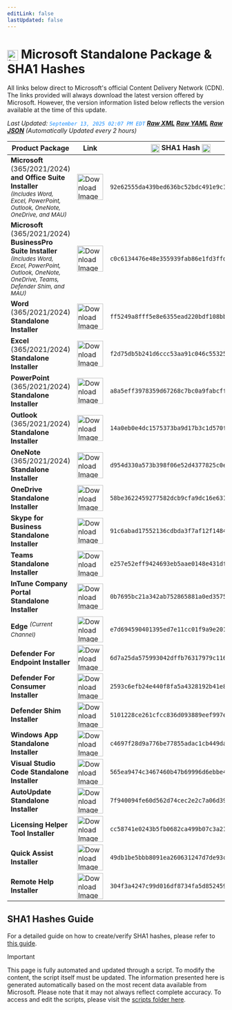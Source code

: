 ```yaml
---
editLink: false
lastUpdated: false
---
```

# <img src="/images/Microsoft_Logo_512px.png" alt="image" width="25" style="vertical-align: middle; display: inline-block;" /> Microsoft Standalone Package & SHA1 Hashes

<span class="extra-small">All links below direct to Microsoft's official Content Delivery Network (CDN).</span>
<span class="extra-small">The links provided will always download the latest version offered by Microsoft. However, the version information listed below reflects the version available at the time of this update.</span>

<span class="extra-small">_Last Updated: <code style="color : dodgerblue">September 13, 2025 02:07 PM EDT</code> [**_Raw XML_**](https://github.com/cocopuff2u/MOFA/blob/main/latest_raw_files/macos_standalone_latest.xml) [**_Raw YAML_**](https://github.com/cocopuff2u/MOFA/blob/main/latest_raw_files/macos_standalone_latest.yaml) [**_Raw JSON_**](https://github.com/cocopuff2u/MOFA/blob/main/latest_raw_files/macos_standalone_latest.json)
 (Automatically Updated every 2 hours)_</span>

| **Product Package** | **Link** | **<img src="/images/sha-256.png" alt="image" width="20" style="vertical-align: middle; display: inline-block;" /> SHA1 Hash <img src="/images/sha-256.png" alt="image" width="20" style="vertical-align: middle; display: inline-block;" />** |
|----------------------|----------|------------------|
| **Microsoft** (365/2021/2024) **and Office Suite Installer**<br><sub>_(Includes Word, Excel, PowerPoint, Outlook, OneNote, OneDrive, and MAU)_</sub> | <a href="https://go.microsoft.com/fwlink/?linkid=525133"><img src="/images/suite.png" alt="Download Image" width="60"></a> | `92e62555da439bed636bc52bdc491e9c151511e5` |
| **Microsoft** (365/2021/2024) **BusinessPro Suite Installer**<br><sub>_(Includes Word, Excel, PowerPoint, Outlook, OneNote, OneDrive, Teams, Defender Shim, and MAU)_</sub> | <a href="https://go.microsoft.com/fwlink/?linkid=2009112"><img src="/images/suite.png" alt="Download Image" width="60"></a> | `c0c6134476e48e355939fab86e1fd3ffdfeb59d8` |
| **Word** (365/2021/2024) **Standalone Installer** | <a href="https://go.microsoft.com/fwlink/?linkid=525134"><img src="/images/MSWD_512x512x32.png" alt="Download Image" width="60"></a> | `ff5249a8fff5e8e6355ead220bdf108bb500459b` |
| **Excel** (365/2021/2024) **Standalone Installer** | <a href="https://go.microsoft.com/fwlink/?linkid=525135"><img src="/images/XCEL_512x512x32.png" alt="Download Image" width="60"></a> | `f2d75db5b241d6ccc53aa91c046c55325c83452a` |
| **PowerPoint** (365/2021/2024) **Standalone Installer** | <a href="https://go.microsoft.com/fwlink/?linkid=525136"><img src="/images/PPT3_512x512x32.png" alt="Download Image" width="60"></a> | `a8a5eff3978359d67268c7bc0a9fabcff6f6f3be` |
| **Outlook** (365/2021/2024) **Standalone Installer**| <a href="https://go.microsoft.com/fwlink/?linkid=525137"><img src="/images/Outlook_512x512x32.png" alt="Download Image" width="60"></a> | `14a0eb0e4dc1575373ba9d17b3c1d570f3e30091` |
| **OneNote** (365/2021/2024) **Standalone Installer** | <a href="https://go.microsoft.com/fwlink/?linkid=820886"><img src="/images/OneNote_512x512x32.png" alt="Download Image" width="60"></a> | `d954d330a573b398f06e52d4377825c0ea38f061` |
| **OneDrive Standalone Installer** | <a href="https://oneclient.sfx.ms/Mac/Installers/25.164.0824.0003/universal/OneDrive.pkg"><img src="/images/OneDrive_512x512x32.png" alt="Download Image" width="60"></a> | `58be3622459277582dcb9cfa9dc16e63137540bd` |
| **Skype for Business Standalone Installer** | <a href="https://officecdn.microsoft.com/pr/C1297A47-86C4-4C1F-97FA-950631F94777/MacAutoupdate/SkypeForBusinessUpdater-16.31.11.pkg"><img src="/images/skype_for_business.png" alt="Download Image" width="60"></a> | `91c6abad17552136cdbda3f7af12f1484f664fd2` |
| **Teams Standalone Installer** | <a href="https://go.microsoft.com/fwlink/?linkid=2249065"><img src="/images/teams_512x512x32.png" alt="Download Image" width="60"></a> | `e257e52eff9424693eb5aae0148e431df21ab8ea` |
| **InTune Company Portal Standalone Installer** | <a href="https://go.microsoft.com/fwlink/?linkid=853070"><img src="/images/companyportal.png" alt="Download Image" width="60"></a> | `0b7695bc21a342ab752865881a0ed35757ae082e` |
| **Edge** <sup>_(Current Channel)_</sup> | <a href="https://go.microsoft.com/fwlink/?linkid=2093504"><img src="/images/edge_app.png" alt="Download Image" width="60"></a> | `e7d694590401395ed7e11cc01f9a9e201293d0c6` |
| **Defender For Endpoint Installer** | <a href="https://go.microsoft.com/fwlink/?linkid=2097502"><img src="/images/defender_512x512x32.png" alt="Download Image" width="60"></a> | `6d7a25da575993042dffb76317979c116a4ac8be` |
| **Defender For Consumer Installer** | <a href="https://go.microsoft.com/fwlink/?linkid=2097001"><img src="/images/defender_512x512x32.png" alt="Download Image" width="60"></a> | `2593c6efb24e440f8fa5a4328192b41e80467df8` |
| **Defender Shim Installer** | <a href="None"><img src="/images/defender_512x512x32.png" alt="Download Image" width="60"></a> | `5101228ce261cfcc836d093889eef997e8f62dfd` |
| **Windows App Standalone Installer** | <a href="https://go.microsoft.com/fwlink/?linkid=868963"><img src="/images/windowsapp.png" alt="Download Image" width="60"></a> | `c4697f28d9a776be77855adac1cb449dab4f4587` |
| **Visual Studio Code Standalone Installer** | <a href="https://go.microsoft.com/fwlink/?linkid=2156837"><img src="/images/Code_512x512x32.png" alt="Download Image" width="60"></a> | `565ea9474c3467460b47b69996d6ebbe4494e62e` |
| **AutoUpdate Standalone Installer** | <a href="https://go.microsoft.com/fwlink/?linkid=830196"><img src="/images/autoupdate.png" alt="Download Image" width="60"></a> | `7f940094fe60d562d74cec2e2c7a06d39ead4c14` |
| **Licensing Helper Tool Installer** | <a href="None"><img src="/images/pkg-icon.png" alt="Download Image" width="60"></a> | `cc58741e0243b5fb0682ca499b07c3a21060bb52` |
| **Quick Assist Installer** | <a href="None"><img src="/images/quickassist.png" alt="Download Image" width="60"></a> | `49db1be5bbb8091ea260631247d7de93c49afb9c` |
| **Remote Help Installer** | <a href="None"><img src="/images/remotehelp.png" alt="Download Image" width="60"></a> | `304f3a4247c99d016df8734fa5d8524591ac1b14` |

## SHA1 Hashes Guide

For a detailed guide on how to create/verify SHA1 hashes, please refer to [this guide](/guides/how_to_sha1).

> [!IMPORTANT]
> This page is fully automated and updated through a script. To modify the content, the script itself must be updated. The information presented here is generated automatically based on the most recent data available from Microsoft. Please note that it may not always reflect complete accuracy. To access and edit the scripts, please visit the [scripts folder here](https://github.com/cocopuff2u/MOFA_WEBSITE/tree/main/update_readme_scripts).
